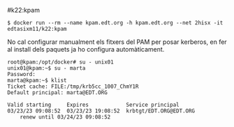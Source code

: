 #k22:kpam
```
$ docker run --rm --name kpam.edt.org -h kpam.edt.org --net 2hisx -it edtasixm11/k22:kpam
```

No cal configurar manualment els fitxers del PAM per posar kerberos,
en fer al install dels paquets ja ho configura automàticament.

```
root@kpam:/opt/docker# su - unix01
unix01@kpam:~$ su - marta
Password: 
marta@kpam:~$ klist
Ticket cache: FILE:/tmp/krb5cc_1007_ChmY1R
Default principal: marta@EDT.ORG

Valid starting     Expires            Service principal
03/23/23 09:08:52  03/23/23 19:08:52  krbtgt/EDT.ORG@EDT.ORG
	renew until 03/24/23 09:08:52
```

